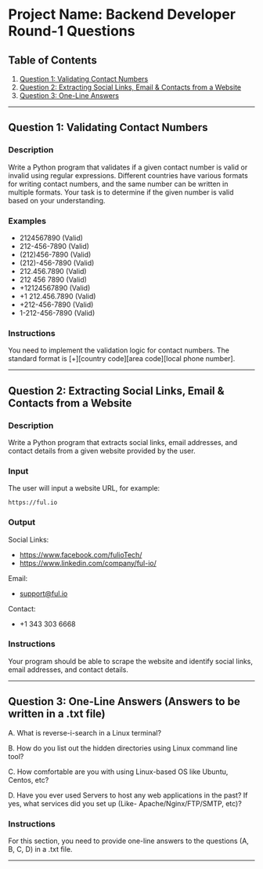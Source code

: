 # Project Name: Backend Developer Round-1 Questions

## Table of Contents
1. [Question 1: Validating Contact Numbers](#question-1-validating-contact-numbers)
2. [Question 2: Extracting Social Links, Email & Contacts from a Website](#question-2-extracting-social-links-email--contacts-from-a-website)
3. [Question 3: One-Line Answers](#question-3-one-line-answers)

---

## Question 1: Validating Contact Numbers

### Description
Write a Python program that validates if a given contact number is valid or invalid using regular expressions. Different countries have various formats for writing contact numbers, and the same number can be written in multiple formats. Your task is to determine if the given number is valid based on your understanding.

### Examples
- 2124567890 (Valid)
- 212-456-7890 (Valid)
- (212)456-7890 (Valid)
- (212)-456-7890 (Valid)
- 212.456.7890 (Valid)
- 212 456 7890 (Valid)
- +12124567890 (Valid)
- +1 212.456.7890 (Valid)
- +212-456-7890 (Valid)
- 1-212-456-7890 (Valid)

### Instructions
You need to implement the validation logic for contact numbers. The standard format is [+][country code][area code][local phone number].

---

## Question 2: Extracting Social Links, Email & Contacts from a Website

### Description
Write a Python program that extracts social links, email addresses, and contact details from a given website provided by the user.

### Input
The user will input a website URL, for example:
```
https://ful.io
```

### Output
Social Links:
- https://www.facebook.com/fulioTech/
- https://www.linkedin.com/company/ful-io/

Email:
- support@ful.io

Contact:
- +1 343 303 6668

### Instructions
Your program should be able to scrape the website and identify social links, email addresses, and contact details.

---

## Question 3: One-Line Answers (Answers to be written in a .txt file)

A. What is reverse-i-search in a Linux terminal?

B. How do you list out the hidden directories using Linux command line tool?

C. How comfortable are you with using Linux-based OS like Ubuntu, Centos, etc?

D. Have you ever used Servers to host any web applications in the past? If yes, what services did you set up (Like- Apache/Nginx/FTP/SMTP, etc)?

### Instructions
For this section, you need to provide one-line answers to the questions (A, B, C, D) in a .txt file.

---


